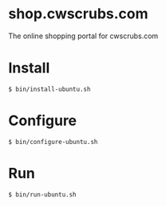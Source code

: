 shop.cwscrubs.com
=============================

The online shopping portal for cwscrubs.com

# Install

` $ bin/install-ubuntu.sh `

# Configure

` $ bin/configure-ubuntu.sh `

# Run

` $ bin/run-ubuntu.sh `
